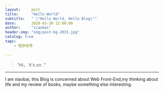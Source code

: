 ```yaml
---
layout:     post
title:      "Hello World"
subtitle:   " \"Hello World, Hello Blog\""
date:       2020-03-30 12:00:00
author:     "xiaobai"
header-img: "img/post-bg-2015.jpg"
catalog: true
tags:
    - 程序世界
     
---
```


> “Hi， It's on. ”


---

I am xiaobai, this  Blog is concerned about Web Front-End,my thinking about life and my review of  books, maybe something else interesting.

<!-- 
<p id = "build"></p> -->





 
 

